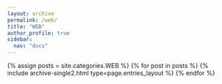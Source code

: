 ```yaml
---
layout: archive
permalink: /web/
title: "WEB"
author_profile: true
sidebar:
  nav: "docs"
---
```


{% assign posts = site.categories.WEB %}
{% for post in posts %} {% include archive-single2.html type=page.entries_layout %} {% endfor %}
